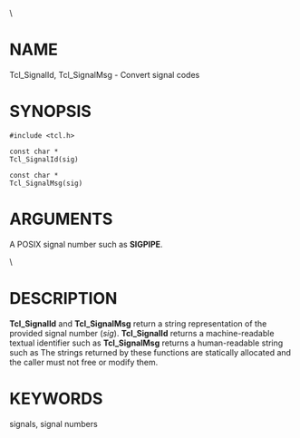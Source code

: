 \

# NAME

Tcl_SignalId, Tcl_SignalMsg - Convert signal codes

# SYNOPSIS

    #include <tcl.h>

    const char *
    Tcl_SignalId(sig)

    const char *
    Tcl_SignalMsg(sig)

# ARGUMENTS

A POSIX signal number such as **SIGPIPE**.

\

# DESCRIPTION

**Tcl_SignalId** and **Tcl_SignalMsg** return a string representation of
the provided signal number (*sig*). **Tcl_SignalId** returns a
machine-readable textual identifier such as **Tcl_SignalMsg** returns a
human-readable string such as The strings returned by these functions
are statically allocated and the caller must not free or modify them.

# KEYWORDS

signals, signal numbers
